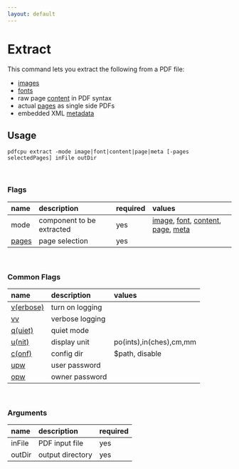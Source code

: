 ```yaml
---
layout: default
---
```


# Extract

This command lets you extract the following from a PDF file:

* [images](extract_images.md)
* [fonts](extract_fonts.md)
* raw page [content](extract_content.md) in PDF syntax
* actual [pages](extract_pages.md) as single side PDFs
* embedded XML [metadata](extract_metadata.md)

## Usage

```
pdfcpu extract -mode image|font|content|page|meta [-pages selectedPages] inFile outDir
````

<br>

### Flags

| name                             | description               | required   | values
|:---------------------------------|:--------------------------|:-----------|:-
| mode                             | component to be extracted | yes | [image](extract_images.md), [font](extract_fonts.md), [content](extract_content.md), [page](extract_pages.md), [meta](extract_metadata.md)
| [pages](../getting_started/page_selection) | page selection  | yes

<br>

### Common Flags

| name                                            | description     | values
|:------------------------------------------------|:----------------|:-------
| [v(erbose)](../getting_started/common_flags.md) | turn on logging |
| [vv](../getting_started/common_flags.md)        | verbose logging |
| [q(uiet)](../getting_started/common_flags.md)   | quiet mode      |
| [u(nit)](../getting_started/common_flags.md)    | display unit    | po(ints),in(ches),cm,mm
| [c(onf)](../getting_started/common_flags.md)       | config dir      | $path, disable
| [upw](../getting_started/common_flags.md)          | user password   |
| [opw](../getting_started/common_flags.md)          | owner password  |

<br>

### Arguments

| name   | description      | required
|:-------|:-----------------|:--------
| inFile | PDF input file   | yes
| outDir | output directory | yes
